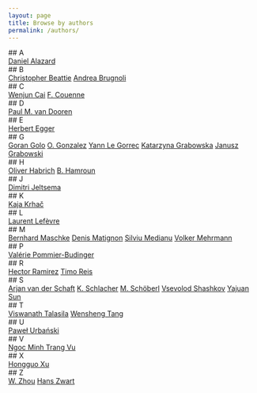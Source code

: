 ```yaml
---
layout: page
title: Browse by authors
permalink: /authors/
---
```


<div class='grid'>
</div>
## A
<div class='grid'>
<a href='./daniel-alazard/'>Daniel Alazard</a>
</div>
## B
<div class='grid'>
<a href='./christopher-beattie/'>Christopher Beattie</a>
<a href='./andrea-brugnoli/'>Andrea Brugnoli</a>
</div>
## C
<div class='grid'>
<a href='./wenjun-cai/'>Wenjun Cai</a>
<a href='./f-couenne/'>F. Couenne</a>
</div>
## D
<div class='grid'>
<a href='./paul-m-van-dooren/'>Paul M. van Dooren</a>
</div>
## E
<div class='grid'>
<a href='./herbert-egger/'>Herbert Egger</a>
</div>
## G
<div class='grid'>
<a href='./goran-golo/'>Goran Golo</a>
<a href='./o-gonzalez/'>O. Gonzalez</a>
<a href='./yann-le-gorrec/'>Yann Le Gorrec</a>
<a href='./katarzyna-grabowska/'>Katarzyna Grabowska</a>
<a href='./janusz-grabowski/'>Janusz Grabowski</a>
</div>
## H
<div class='grid'>
<a href='./oliver-habrich/'>Oliver Habrich</a>
<a href='./b-hamroun/'>B. Hamroun</a>
</div>
## J
<div class='grid'>
<a href='./dimitri-jeltsema/'>Dimitri Jeltsema</a>
</div>
## K
<div class='grid'>
<a href='./kaja-krhac/'>Kaja Krhač</a>
</div>
## L
<div class='grid'>
<a href='./laurent-lefevre/'>Laurent Lefèvre</a>
</div>
## M
<div class='grid'>
<a href='./bernhard-maschke/'>Bernhard Maschke</a>
<a href='./denis-matignon/'>Denis Matignon</a>
<a href='./silviu-medianu/'>Silviu Medianu</a>
<a href='./volker-mehrmann/'>Volker Mehrmann</a>
</div>
## P
<div class='grid'>
<a href='./valerie-pommierbudinger/'>Valérie Pommier-Budinger</a>
</div>
## R
<div class='grid'>
<a href='./hector-ramirez/'>Hector Ramirez</a>
<a href='./timo-reis/'>Timo Reis</a>
</div>
## S
<div class='grid'>
<a href='./arjan-van-der-schaft/'>Arjan van der Schaft</a>
<a href='./k-schlacher/'>K. Schlacher</a>
<a href='./m-schoberl/'>M. Schöberl</a>
<a href='./vsevolod-shashkov/'>Vsevolod Shashkov</a>
<a href='./yajuan-sun/'>Yajuan Sun</a>
</div>
## T
<div class='grid'>
<a href='./viswanath-talasila/'>Viswanath Talasila</a>
<a href='./wensheng-tang/'>Wensheng Tang</a>
</div>
## U
<div class='grid'>
<a href='./pawel-urbanski/'>Paweł Urbański</a>
</div>
## V
<div class='grid'>
<a href='./ngoc-minh-trang-vu/'>Ngoc Minh Trang Vu</a>
</div>
## X
<div class='grid'>
<a href='./hongguo-xu/'>Hongguo Xu</a>
</div>
## Z
<div class='grid'>
<a href='./w-zhou/'>W. Zhou</a>
<a href='./hans-zwart/'>Hans Zwart</a>
</div>
